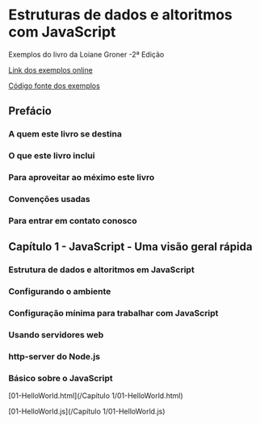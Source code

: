 # Estruturas de dados e altoritmos com JavaScript

Exemplos do livro da Loiane Groner -2ª Edição

[Link dos exemplos online](https://javascript-ds-algorithms-book.firebaseapp.com/)

[Código fonte dos exemplos](https://github.com/loiane/javascript-datastructures-algorithms)

## Prefácio

### A quem este livro se destina

### O que este livro inclui

### Para aproveitar ao méximo este livro

### Convenções usadas

### Para entrar em contato conosco

## Capítulo 1 - JavaScript - Uma visão geral rápida

### Estrutura de dados e altoritmos em JavaScript

### Configurando o ambiente

### Configuração mínima para trabalhar com JavaScript

### Usando servidores web

### http-server do Node.js

### Básico sobre o JavaScript

[01-HelloWorld.html](/Capítulo 1/01-HelloWorld.html)

[01-HelloWorld.js](/Capítulo 1/01-HelloWorld.js)
